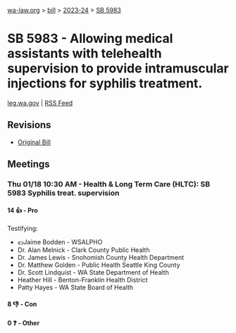 [wa-law.org](/) > [bill](/bill/) > [2023-24](/bill/2023-24/) > [SB 5983](/bill/2023-24/sb/5983/)

# SB 5983 - Allowing medical assistants with telehealth supervision to provide intramuscular injections for syphilis treatment.
[leg.wa.gov](https://app.leg.wa.gov/billsummary?BillNumber=5983&Year=2023&Initiative=false) | [RSS Feed](./rss.xml)

## Revisions
* [Original Bill](1/)

## Meetings
### Thu 01/18 10:30 AM - Health & Long Term Care (HLTC): SB 5983 Syphilis treat. supervision
#### 14 👍 - Pro
Testifying:
* 💵Jaime Bodden - WSALPHO
* Dr. Alan Melnick - Clark County Public Health
* Dr. James Lewis - Snohomish County Health Department
* Dr. Matthew Golden - Public Health Seattle King County
* Dr. Scott Lindquist - WA State Department of Health
* Heather Hill - Benton-Franklin Health District
* Patty Hayes - WA State Board of Health

#### 8 👎 - Con

#### 0 ❓ - Other
